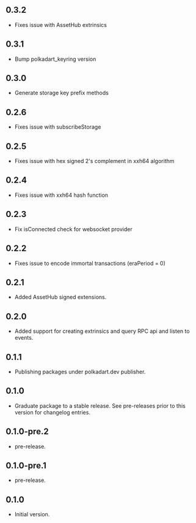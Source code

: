 ## 0.3.2
- Fixes issue with AssetHub extrinsics

## 0.3.1
- Bump polkadart_keyring version

## 0.3.0

- Generate storage key prefix methods

## 0.2.6

- Fixes issue with subscribeStorage

## 0.2.5

- Fixes issue with hex signed 2's complement in xxh64 algorithm

## 0.2.4

- Fixes issue with xxh64 hash function

## 0.2.3

- Fix isConnected check for websocket provider

## 0.2.2

- Fixes issue to encode immortal transactions (eraPeriod = 0)

## 0.2.1

- Added AssetHub signed extensions.

## 0.2.0

- Added support for creating extrinsics and query RPC api and listen to events.

## 0.1.1

- Publishing packages under polkadart.dev publisher.

## 0.1.0

 - Graduate package to a stable release. See pre-releases prior to this version for changelog entries.

## 0.1.0-pre.2

- pre-release.

## 0.1.0-pre.1

- pre-release.

## 0.1.0

- Initial version.
